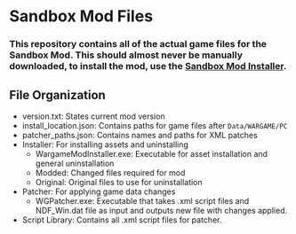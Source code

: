 # Sandbox Mod Files

### This repository contains all of the actual game files for the Sandbox Mod. **This should almost never be manually downloaded, to install the mod, use the [Sandbox Mod Installer](https://github.com/Noob-Development/Sandbox-Mod-Installer "Sandbox Mod Installer").**

## File Organization
+ version.txt: States current mod version
+ install_location.json: Contains paths for game files after `Data/WARGAME/PC`
+ patcher_paths.json: Contains names and paths for XML patches
+ Installer: For installing assets and uninstalling
    + WargameModInstaller.exe: Executable for asset installation and general uninstallation
	+ Modded: Changed files required for mod
	+ Original: Original files to use for uninstallation
+ Patcher: For applying game data changes
    + WGPatcher.exe: Executable that takes .xml script files and NDF_Win.dat file as input and outputs new file with changes applied.
+ Script Library: Contains all .xml script files for patcher.

